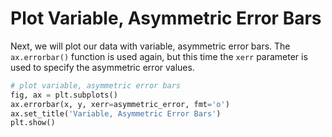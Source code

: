 # Plot Variable, Asymmetric Error Bars

Next, we will plot our data with variable, asymmetric error bars. The `ax.errorbar()` function is used again, but this time the `xerr` parameter is used to specify the asymmetric error values.

```python
# plot variable, asymmetric error bars
fig, ax = plt.subplots()
ax.errorbar(x, y, xerr=asymmetric_error, fmt='o')
ax.set_title('Variable, Asymmetric Error Bars')
plt.show()
```
